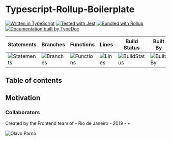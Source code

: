# Typescript-Rollup-Boilerplate

[![Written in TypeScript](http://www.typescriptlang.org/assets/images/icons/nuget-icon-128x128.png "Written in TypeScript")](http://www.typescriptlang.org)
[![Tested with Jest](https://d2eip9sf3oo6c2.cloudfront.net/tags/images/000/000/940/square_128/jestlogo.png "Tested with Jest")](https://jestjs.io/)
[![Bundled with Rollup](https://rollupjs.org/favicon.png "Bundled with Rollup")](https://rollupjs.org)
[![Documentation built by TypeDoc](https://typedoc.org/images/logo-128.png "Documentation built by TypeDoc")](https://typedoc.org)

| Statements | Branches | Functions | Lines | Build Status | Built By | We Love |
| -----------|----------|-----------|-------| ------------ | -------- | ------- |
| ![Statements](#statements# "Make me better!") | ![Branches](#branches# "Make me better!") | ![Functions](#functions# "Make me better!") | ![Lines](#lines# "Make me better!") | ![BuildStatus](#buildstatus# "Building Status") | ![BuiltBy](https://img.shields.io/badge/TypeScript-Lovers-black.svg "img.shields.io") | ![ForTheBadge](https://img.shields.io/badge/Using-Badges-red.svg "ForTheBadge")

## Table of contents

## Motivation

### Collaborators

Created by the Frontend team of <companyName> - Rio de Janeiro - 2019 - 💀

![Olavo Parno](https://avatars2.githubusercontent.com/u/7513162?s=90&v=4 "Olavo Parno")
